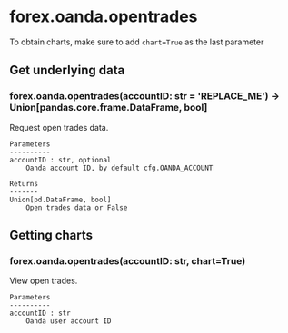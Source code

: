 # forex.oanda.opentrades

To obtain charts, make sure to add `chart=True` as the last parameter

## Get underlying data 
### forex.oanda.opentrades(accountID: str = 'REPLACE_ME') -> Union[pandas.core.frame.DataFrame, bool]

Request open trades data.

    Parameters
    ----------
    accountID : str, optional
        Oanda account ID, by default cfg.OANDA_ACCOUNT

    Returns
    -------
    Union[pd.DataFrame, bool]
        Open trades data or False

## Getting charts 
### forex.oanda.opentrades(accountID: str, chart=True)

View open trades.

    Parameters
    ----------
    accountID : str
        Oanda user account ID
